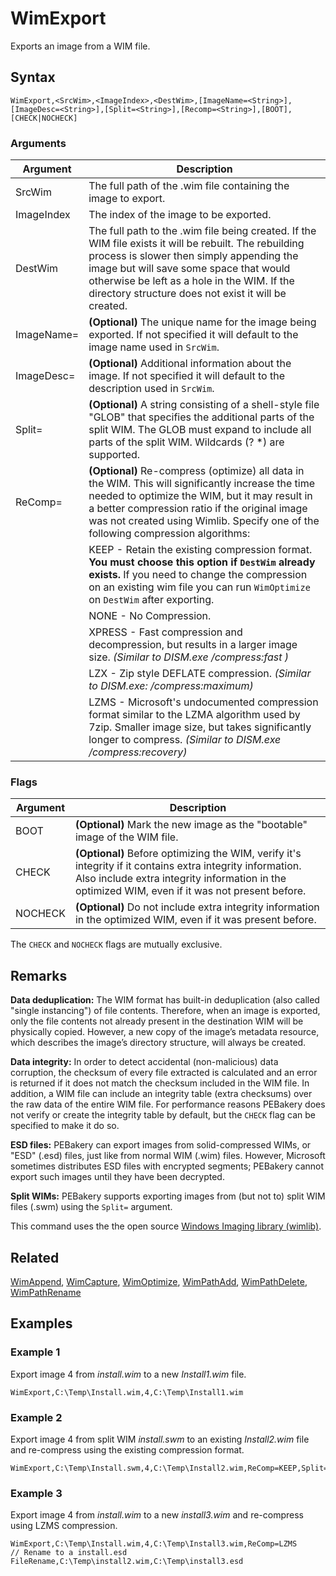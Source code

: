 # WimExport

Exports an image from a WIM file.

## Syntax

```pebakery
WimExport,<SrcWim>,<ImageIndex>,<DestWim>,[ImageName=<String>],[ImageDesc=<String>],[Split=<String>],[Recomp=<String>],[BOOT],[CHECK|NOCHECK]
```

### Arguments

| Argument | Description |
| --- | --- |
| SrcWim | The full path of the .wim file containing the image to export. |
| ImageIndex | The index of the image to be exported. |
| DestWim | The full path to the .wim file being created. If the WIM file exists it will be rebuilt. The rebuilding process is slower then simply appending the image but will save some space that would otherwise be left as a hole in the WIM. If the directory structure does not exist it will be created. |
| ImageName= | **(Optional)** The unique name for the image being exported. If not specified it will default to the image name used in `SrcWim`. |
| ImageDesc= | **(Optional)** Additional information about the image. If not specified it will default to the description used in `SrcWim`. |
| Split= | **(Optional)** A string consisting of a shell-style file "GLOB" that specifies the additional parts of the split WIM. The GLOB must expand to include all parts of the split WIM. Wildcards (? *) are supported. |
| ReComp= | **(Optional)** Re-compress (optimize) all data in the WIM. This will significantly increase the time needed to optimize the WIM, but it may result in a better compression ratio if the original image was not created using Wimlib. Specify one of the following compression algorithms: |
|| KEEP - Retain the existing compression format. **You must choose this option if `DestWim` already exists.** If you need to change the compression on an existing wim file you can run `WimOptimize` on `DestWim` after exporting. |
|| NONE - No Compression. |
|| XPRESS - Fast compression and decompression, but results in a larger image size. _(Similar to DISM.exe  /compress:fast )_ |
|| LZX - Zip style DEFLATE compression. _(Similar to DISM.exe: /compress:maximum)_ |
|| LZMS - Microsoft's undocumented compression format similar to the LZMA algorithm used by 7zip. Smaller image size, but takes significantly longer to compress. _(Similar to DISM.exe /compress:recovery)_ |

### Flags

| Argument | Description |
| --- | --- |
| BOOT | **(Optional)** Mark the new image as the "bootable" image of the WIM file. |
| CHECK | **(Optional)** Before optimizing the WIM, verify it's integrity if it contains extra integrity information. Also include extra integrity information in the optimized WIM, even if it was not present before.  |
| NOCHECK | **(Optional)** Do not include extra integrity information in the optimized WIM, even if it was present before. |

The `CHECK` and `NOCHECK` flags are mutually exclusive.

## Remarks

**Data deduplication:** The WIM format has built-in deduplication (also called "single instancing") of file contents. Therefore, when an image is exported, only the file contents not already present in the destination WIM will be physically copied. However, a new copy of the image’s metadata resource, which describes the image’s directory structure, will always be created.

**Data integrity:** In order to detect accidental (non-malicious) data corruption, the checksum of every file extracted is calculated and an error is returned if it does not match the checksum included in the WIM file. In addition, a WIM file can include an integrity table (extra checksums) over the raw data of the entire WIM file. For performance reasons PEBakery does not verify or create the integrity table by default, but the `CHECK` flag can be specified to make it do so.

**ESD files:** PEBakery can export images from solid-compressed WIMs, or "ESD" (.esd) files, just like from normal WIM (.wim) files. However, Microsoft sometimes distributes ESD files with encrypted segments; PEBakery cannot export such images until they have been decrypted.

**Split WIMs:** PEBakery supports exporting images from (but not to) split WIM files (.swm) using the `Split=` argument.

This command uses the the open source [Windows Imaging library (wimlib)](https://wimlib.net/).

## Related

[WimAppend](./WimAppend.md), [WimCapture](./WimCapture.md), [WimOptimize](./WimOptimize.md), [WimPathAdd](./WimPathAdd.md), [WimPathDelete](./WimPathDelete.md), [WimPathRename](./WimPathRename.md)

## Examples

### Example 1

Export image 4 from *install.wim* to a new *Install1.wim* file.

```pebakery
WimExport,C:\Temp\Install.wim,4,C:\Temp\Install1.wim
```

### Example 2

Export image 4 from split WIM *install.swm* to an existing *Install2.wim* file and re-compress using the existing compression format.

```pebakery
WimExport,C:\Temp\Install.swm,4,C:\Temp\Install2.wim,ReComp=KEEP,Split="C:\Temp\install*.swm"
```

### Example 3

Export image 4 from *install.wim* to a new *install3.wim* and re-compress using LZMS compression.

```pebakery
WimExport,C:\Temp\Install.wim,4,C:\Temp\Install3.wim,ReComp=LZMS
// Rename to a install.esd
FileRename,C:\Temp\install2.wim,C:\Temp\install3.esd
```
